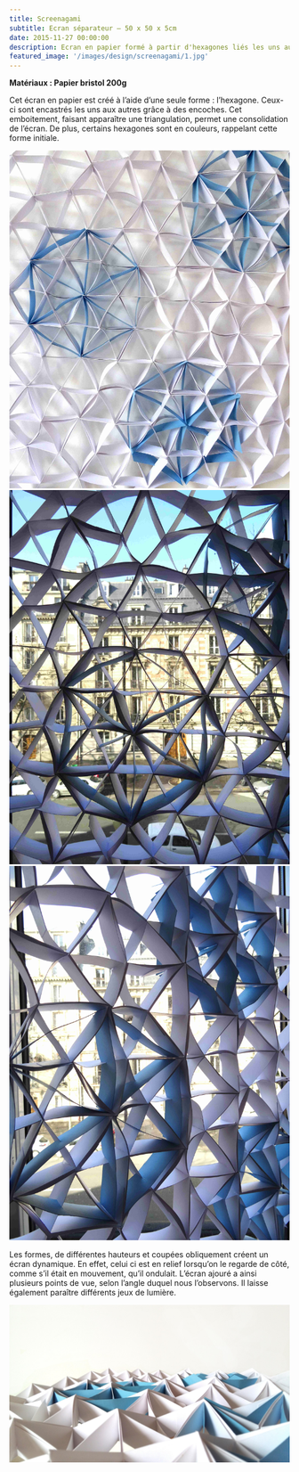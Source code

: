 ```yaml
---
title: Screenagami
subtitle: Ecran séparateur – 50 x 50 x 5cm
date: 2015-11-27 00:00:00
description: Ecran en papier formé à partir d'hexagones liés les uns aux autres
featured_image: '/images/design/screenagami/1.jpg'
---
```


**Matériaux : Papier bristol 200g**

Cet écran en papier est créé à l’aide d’une seule forme : l’hexagone. Ceux-ci sont encastrés les uns aux autres 
grâce à des encoches. Cet emboitement, faisant apparaître une triangulation, permet une consolidation de l’écran. 
De plus, certains hexagones sont en couleurs, rappelant cette forme initiale.

<div class="gallery" data-columns="3">
	<img src="/images/design/screenagami/1.jpg">
	<img src="/images/design/screenagami/2.jpg">
	<img src="/images/design/screenagami/3.jpg">
</div>

Les formes, de différentes hauteurs et coupées obliquement créent un écran dynamique. En effet, celui ci est en 
relief lorsqu’on le regarde de côté, comme s’il était en mouvement, qu’il ondulait. L’écran ajouré a ainsi plusieurs 
points de vue, selon l’angle duquel nous l’observons. Il laisse également paraître différents jeux de lumière.

![](/images/design/screenagami/4.jpg)